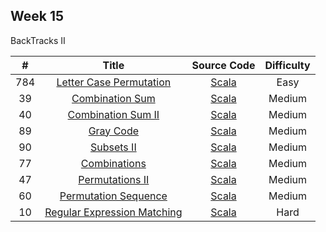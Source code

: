 ## Week 15

BackTracks II

| # | Title | Source Code | Difficulty |
|:---:|:---:|:---:|:---:|
| 784 | [Letter Case Permutation](https://leetcode-cn.com/problems/letter-case-permutation/) | [Scala](https://github.com/Somainer/stca-weekly-challenge/tree/master/week15/800-letter-case-permutation/letterCasePermutation.scala) | Easy |
| 39 | [Combination Sum](https://leetcode-cn.com/problems/combination-sum/) | [Scala](https://github.com/Somainer/stca-weekly-challenge/tree/master/week15/39-combination-sum/combinationSum.scala) | Medium |
| 40 | [Combination Sum II](https://leetcode-cn.com/problems/combination-sum-ii/) | [Scala](https://github.com/Somainer/stca-weekly-challenge/tree/master/week15/40-combination-sum-ii/combinationSum2.scala) | Medium |
| 89 | [Gray Code](https://leetcode-cn.com/problems/gray-code/) | [Scala](https://github.com/Somainer/stca-weekly-challenge/tree/master/week15/89-gray-code/grayCode.scala) | Medium |
| 90 | [Subsets II](https://leetcode-cn.com/problems/subsets-ii/) | [Scala](https://github.com/Somainer/stca-weekly-challenge/tree/master/week15/90-subsets-ii/subsetsWithDup.scala) | Medium |
| 77 | [Combinations](https://leetcode-cn.com/problems/combinations/) | [Scala](https://github.com/Somainer/stca-weekly-challenge/tree/master/week15/77-combinations/combine.scala) | Medium |
| 47 | [Permutations II](https://leetcode-cn.com/problems/permutations-ii/) | [Scala](https://github.com/Somainer/stca-weekly-challenge/tree/master/week15/47-permutations-ii/permuteUnique.scala) | Medium |
| 60 | [Permutation Sequence](https://leetcode-cn.com/problems/permutation-sequence/) | [Scala](https://github.com/Somainer/stca-weekly-challenge/tree/master/week15/60-permutation-sequence/getPermutation.scala) | Medium |
| 10 | [Regular Expression Matching](https://leetcode-cn.com/problems/regular-expression-matching/) | [Scala](https://github.com/Somainer/stca-weekly-challenge/tree/master/week15/10-regular-expression-matching/isMatch.scala) | Hard |
